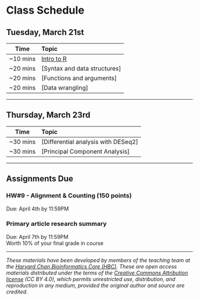 # Class Schedule

## Tuesday, March 21st 

| Time |  Topic  |  
|:-----------:|:----------| 
| ~10 mins| [Intro to R](../lessons/01_Intro-to-R.md) | 
| ~20 mins| [Syntax and data structures] | 
| ~20 mins | [Functions and arguments] |
| ~20 mins | [Data wrangling] |

***

## Thursday, March 23rd 

| Time |  Topic  |  
|:-----------:|:----------| 
| ~30 mins| [Differential analysis with DESeq2] | 
| ~30 mins| [Principal Component Analysis] | 

*** 
## Assignments Due 

### HW#9 - Alignment & Counting (150 points)
Due: April 4th by 11:59PM   

### Primary article research summary  
Due: April 7th by 11:59PM    
Worth 10% of your final grade in course 

*** 

*These materials have been developed by members of the teaching team at the [Harvard Chan Bioinformatics Core (HBC)](http://bioinformatics.sph.harvard.edu/). These are open access materials distributed under the terms of the [Creative Commons Attribution license](https://creativecommons.org/licenses/by/4.0/) (CC BY 4.0), which permits unrestricted use, distribution, and reproduction in any medium, provided the original author and source are credited.*
